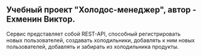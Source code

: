 ## Учебный проект "Холодос-менеджер", автор - Ехменин Виктор.

Сервис представляет собой REST-API, способный регистрировать новых пользователей,
создавать холодильники, добавлять к ним новых пользователей, добавлять и забирать из холодильника продукты.